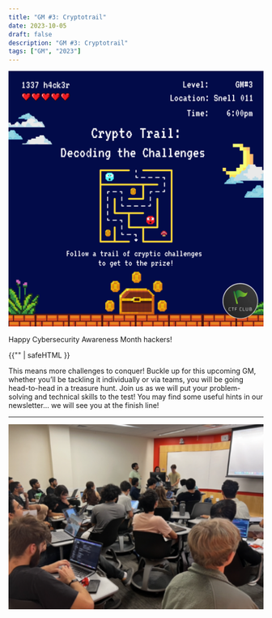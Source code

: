 ```yaml
---
title: "GM #3: Cryptotrail"
date: 2023-10-05
draft: false
description: "GM #3: Cryptotrail"
tags: ["GM", "2023"]
---
```


![featured](featured.png)

Happy Cybersecurity Awareness Month hackers! 

{{"<!-- CTF{https://twitter.com/BHBuccaneer} //-->" | safeHTML }}

This means more challenges to conquer! Buckle up for this upcoming GM, whether you’ll be tackling it individually or via teams, you will be going head-to-head in a treasure hunt. Join us as we will put your problem-solving and technical skills to the test! You may find some useful hints in our newsletter… we will see you at the finish line!

---

![gm3](gm3.png)

